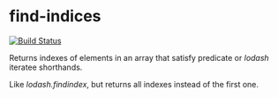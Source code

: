 # find-indices
[![Build Status](https://travis-ci.com/safer-bwd/find-indices.svg?branch=master)](https://travis-ci.com/safer-bwd/find-indices)

Returns indexes of elements in an array that satisfy predicate or *lodash* iteratee shorthands.

Like *lodash.findindex*, but returns all indexes instead of the first one.
